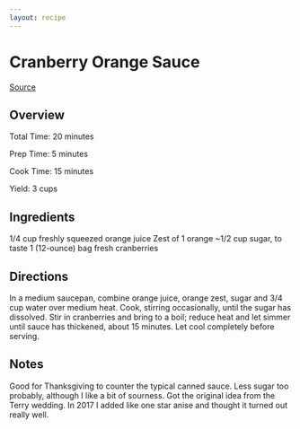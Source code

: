 ```yaml
---
layout: recipe
---
```

# Cranberry Orange Sauce

[Source](http://damndelicious.net/2013/11/15/cranberry-orange-sauce/)

## Overview

Total Time: 20 minutes

Prep Time: 5 minutes

Cook Time: 15 minutes

Yield: 3 cups

## Ingredients

1/4 cup freshly squeezed orange juice
Zest of 1 orange
~1/2 cup sugar, to taste
1 (12-ounce) bag fresh cranberries

## Directions

In a medium saucepan, combine orange juice, orange zest, sugar and 3/4 cup
water over medium heat. Cook, stirring occasionally, until the sugar has
dissolved. Stir in cranberries and bring to a boil; reduce heat and let simmer
until sauce has thickened, about 15 minutes. Let cool completely before
serving.

## Notes

Good for Thanksgiving to counter the typical canned sauce. Less sugar too probably, although I like a bit of sourness. Got the original idea from the Terry wedding. In 2017 I added like one star anise and thought it turned out really well. 

